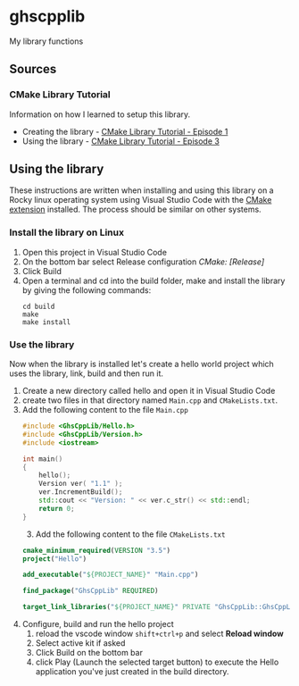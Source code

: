 # ghscpplib

My library functions


## Sources

###  CMake Library Tutorial

Information on how I learned to setup this library. 
  - Creating the library - [CMake Library Tutorial - Episode 1](https://www.youtube.com/watch?v=5i6uLMP5VcY)
  - Using the library - [CMake Library Tutorial - Episode 3](https://www.youtube.com/watch?v=kntGxpNOOQM)

## Using the library

These instructions are written when installing and using this library on a
Rocky linux operating system using Visual Studio Code with the [CMake extension](https://marketplace.visualstudio.com/items?itemName=twxs.cmake) installed.  The process should be similar on other systems.

### Install the library on Linux

1. Open this project in Visual Studio Code 
2. On the bottom bar select Release configuration *CMake: [Release]*
3. Click Build
4. Open a terminal and cd into the build folder, make and install the library by
   giving the following commands:
   ```shell
   cd build
   make
   make install
   ```

### Use the library

Now when the library is installed let's create a hello world project which 
uses the library, link, build and then run it.

1. Create a new directory called hello and open it in Visual Studio Code
2. create two files in that directory named `Main.cpp` and `CMakeLists.txt`.
3. Add the following content to the file `Main.cpp`
    ```cpp
    #include <GhsCppLib/Hello.h>
    #include <GhsCppLib/Version.h>
    #include <iostream>

    int main()
    {
        hello();
        Version ver( "1.1" );
        ver.IncrementBuild();
        std::cout << "Version: " << ver.c_str() << std::endl;
        return 0;
    }
    ```
    3. Add the following content to the file `CMakeLists.txt`
    ```cmake
    cmake_minimum_required(VERSION "3.5")
    project("Hello")

    add_executable("${PROJECT_NAME}" "Main.cpp")

    find_package("GhsCppLib" REQUIRED)

    target_link_libraries("${PROJECT_NAME}" PRIVATE "GhsCppLib::GhsCppLib")

    ```
4. Configure, build and run the hello project
   1. reload the vscode window `shift+ctrl+p` and select **Reload window**
   2. Select active kit if asked
   3. Click Build on the bottom bar
   4. click Play (Launch the selected target button) to execute the 
      Hello application you've just created in the build directory.